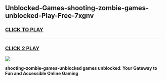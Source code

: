
## Unblocked-Games-shooting-zombie-games-unblocked-Play-Free-7xgnv
<h3>
<a href="https://premium76.site?title=shooting-zombie-games-unblocked&ref=23A">CLICK TO PLAY</a></h3>
<hr>

<h3>
<a href="https://premium76.site?title=shooting-zombie-games-unblocked&ref=23A">CLICK 2 PLAY</a>
  
</h3>

<a href="https://premium76.site?title=shooting-zombie-games-unblocked&ref=23A"><img src="https://clearcache.store/games.png"></a>


**shooting-zombie-games-unblocked games unblocked: Your Gateway to Fun and Accessible Online Gaming**
